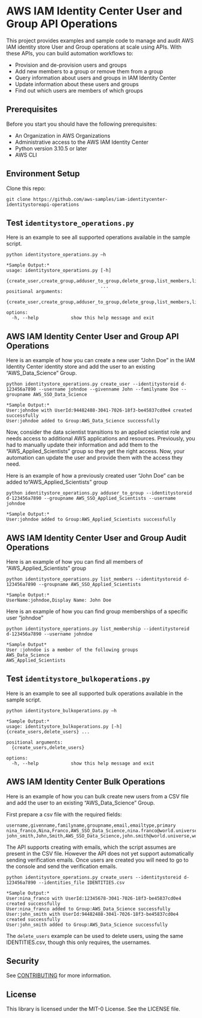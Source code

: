 # AWS IAM Identity Center User and Group API Operations

This project provides examples and sample code to manage and audit AWS IAM identity store User and Group operations at scale using APIs. With these APIs, you can build automation workflows to:
* Provision and de-provision users and groups 
* Add new members to a group or remove them from a group
* Query information about users and groups in IAM Identity Center
* Update information about these users and groups
* Find out which users are members of which groups

## Prerequisites

Before you start you should have the following prerequisites:
  * An Organization in AWS Organizations
  * Administrative access to the AWS IAM Identity Center
  * Python version 3.10.5 or later
  * AWS CLI

## Environment Setup

Clone this repo:

```
git clone https://github.com/aws-samples/iam-identitycenter-identitystoreapi-operations

```

## Test `identitystore_operations.py`

Here is an example to see all supported operations available in the sample script.

```
python identitystore_operations.py —h

*Sample Output:*
usage: identitystore_operations.py [-h]
                                   {create_user,create_group,adduser_to_group,delete_group,list_members,list_membership}
                                   ...
positional arguments:
  {create_user,create_group,adduser_to_group,delete_group,list_members,list_membership}

options:
  -h, --help            show this help message and exit

```

## AWS IAM Identity Center User and Group API Operations

Here is an example of how you can create a new user “John Doe” in the IAM Identity Center identity store and add the user to an existing “AWS_Data_Science” Group.

```
python identitystore_operations.py create_user --identitystoreid d-123456a7890 --username johndoe --givenname John --familyname Doe --groupname AWS_SSO_Data_Science

*Sample Output:*
User:johndoe with UserId:94482488-3041-7026-18f3-be45837cd0e4 created successfully
User:johndoe added to Group:AWS_Data_Science successfully
```

Now, consider the data scientist transitions to an applied scientist role and needs access to additional AWS applications and resources. Previously, you had to manually update their information and add them to the “AWS_Applied_Scientists” group so they get the right access. Now, your automation can update the user and provide them with the access they need. 
 
Here is an example of how a previously created user “John Doe” can be added to“AWS_Applied_Scientists” group

```
python identitystore_operations.py adduser_to_group --identitystoreid d-123456a7890 --groupname AWS_SSO_Applied_Scientists --username johndoe

*Sample Output:*
User:johndoe added to Group:AWS_Applied_Scientists successfully
```

## AWS IAM Identity Center User and Group Audit Operations

Here is an example of how you can find all members of “AWS_Applied_Scientists” group

```
python identitystore_operations.py list_members --identitystoreid d-123456a7890 --groupname AWS_SSO_Applied_Scientists 

*Sample Output:*
UserName:johndoe,Display Name: John Doe 
```

Here is an example of how you can find group memberships of a specific user “johndoe”

```
python identitystore_operations.py list_membership --identitystoreid d-123456a7890 --username johndoe

*Sample Output*
User :johndoe is a member of the following groups
AWS_Data_Science
AWS_Applied_Scientists
```

## Test `identitystore_bulkoperations.py`

Here is an example to see all supported bulk operations available in the sample script.

```
python identitystore_bulkoperations.py —h

*Sample Output:*
usage: identitystore_bulkoperations.py [-h] {create_users,delete_users} ...

positional arguments:
  {create_users,delete_users}

options:
  -h, --help            show this help message and exit

```

## AWS IAM Identity Center Bulk Operations

Here is an example of how you can bulk create new users from a CSV file and add the user to an existing “AWS_Data_Science” Group.

First prepare a csv file with the required fields:

```
username,givenname,familyname,groupname,email,emailtype,primary
nina_franco,Nina,Franco,AWS_SSO_Data_Science,nina.franco@world.universe,work,TRUE
john_smith,John,Smith,AWS_SSO_Data_Science,john.smith@world.universe,work,TRUE
```

The API supports creating with emails, which the script assumes are present in the CSV file.
However the API does not yet support automatically sending verification emails.
Once users are created you will need to go to the console and send the verification emails.

```
python identitystore_operations.py create_users --identitystoreid d-123456a7890 --identities_file IDENTITIES.csv

*Sample Output:*
User:nina_franco with UserId:12345678-3041-7026-18f3-be45837cd0e4 created successfully
User:nina_franco added to Group:AWS_Data_Science successfully
User:john_smith with UserId:94482488-3041-7026-18f3-be45837cd0e4 created successfully
User:john_smith added to Group:AWS_Data_Science successfully
```

The `delete_users` example can be used to delete users, using the same IDENTITIES.csv, though this only requires, the usernames.

## Security

See [CONTRIBUTING](CONTRIBUTING.md#security-issue-notifications) for more information.

## License

This library is licensed under the MIT-0 License. See the LICENSE file.

